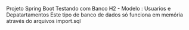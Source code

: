 Projeto Spring Boot Testando com Banco H2 - Modelo : Usuarios e Depatartamentos
Este tipo de banco de dados só funciona em memória através do arquivos import.sql
